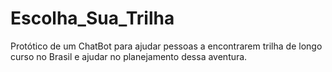 # Escolha_Sua_Trilha
Protótico de um ChatBot para ajudar pessoas a encontrarem trilha de longo curso no Brasil e ajudar no planejamento dessa aventura.
